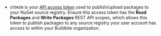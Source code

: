 - `$TOKEN` is your [API access token](https://buildkite.com/user/api-access-tokens) used to publish/upload packages to your NuGet source registry. Ensure this access token has the **Read Packages** and **Write Packages** REST API scopes, which allows this token to publish packages to any source registry your user account has access to within your Buildkite organization.
